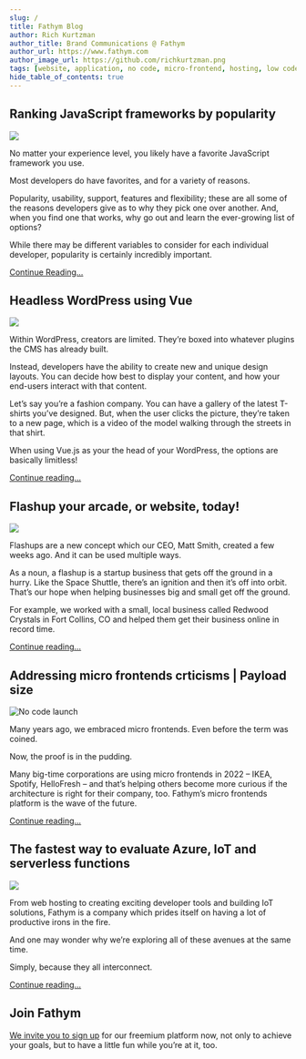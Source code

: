 ```yaml
---
slug: /
title: Fathym Blog
author: Rich Kurtzman
author_title: Brand Communications @ Fathym
author_url: https://www.fathym.com
author_image_url: https://github.com/richkurtzman.png
tags: [website, application, no code, micro-frontend, hosting, low code]
hide_table_of_contents: true
---
```


## Ranking JavaScript frameworks by popularity

![](/img/javacoder.jpeg)

No matter your experience level, you likely have a favorite JavaScript framework you use.  

Most developers do have favorites, and for a variety of reasons.  

Popularity, usability, support, features and flexibility; these are all some of the reasons developers give as to why they pick one over another. And, when you find one that works, why go out and learn the ever-growing list of options?  

While there may be different variables to consider for each individual developer, popularity is certainly incredibly important. 

[Continue Reading...](articles/2022/april/2022-04-13-micro-frontend-popularity)
## Headless WordPress using Vue

![](/img/vuejsscreen.jpeg)

Within WordPress, creators are limited. They’re boxed into whatever plugins the CMS has already built.  

Instead, developers have the ability to create new and unique design layouts. You can decide how best to display your content, and how your end-users interact with that content.  

Let’s say you’re a fashion company. You can have a gallery of the latest T-shirts you’ve designed. But, when the user clicks the picture, they’re taken to a new page, which is a video of the model walking through the streets in that shirt.  

When using Vue.js as your the head of your WordPress, the options are basically limitless! 

[Continue reading...](articles/2022/april/2022-04-11-headless-wordpress-vue)

## Flashup your arcade, or website, today!

![](/img/arcademachines.jpg)

Flashups are a new concept which our CEO, Matt Smith, created a few weeks ago. And it can be used multiple ways.  

As a noun, a flashup is a startup business that gets off the ground in a hurry. Like the Space Shuttle, there’s an ignition and then it’s off into orbit. That’s our hope when helping businesses big and small get off the ground.  

For example, we worked with a small, local business called Redwood Crystals in Fort Collins, CO and helped them get their business online in record time.   

[Continue reading...](articles/2022/april/2022-04-07-flashup-your-arcade)

## Addressing micro frontends crticisms | Payload size

![No code launch](/img/MFEzoom.jpg)

Many years ago, we embraced micro frontends. Even before the term was coined.  

Now, the proof is in the pudding.  

Many big-time corporations are using micro frontends in 2022 – IKEA, Spotify, HelloFresh – and that’s helping others become more curious if the architecture is right for their company, too. Fathym’s micro frontends platform is the wave of the future.  

[Continue reading...](articles/2022/march/2022-03-31-addressing-micro-frontend-criticisms-payload)


## The fastest way to evaluate Azure, IoT and serverless functions

![](/img/MFERPlasmicGatsbyDocuReact.png)

From web hosting to creating exciting developer tools and building IoT solutions, Fathym is a company which prides itself on having a lot of productive irons in the fire.

And one may wonder why we’re exploring all of these avenues at the same time.

Simply, because they all interconnect.

[Continue reading...](articles/2022/april/2022-04-04-fastest-way-to-evaluate-azure)


## Join Fathym 

[We invite you to sign up](https://www.fathym.com/dashboard) for our freemium platform now, not only to achieve your goals, but to have a little fun while you’re at it, too. 